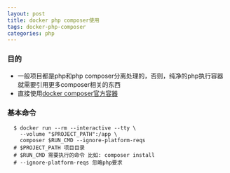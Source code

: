```yaml
---
layout: post
title: docker php composer使用
tags: docker-php-composer
categories: php
---
```

> 

### 目的
- 一般项目都是php和php composer分离处理的，否则，纯净的php执行容器就需要引用更多composer相关的东西
- 直接使用[docker composer官方容器](https://hub.docker.com/_/composer)

### 基本命令
  ```shell
    $ docker run --rm --interactive --tty \
      --volume "$PROJECT_PATH":/app \
      composer $RUN_CMD --ignore-platform-reqs
    # $PROJECT_PATH 项目目录
    # $RUN_CMD 需要执行的命令 比如: composer install
    # --ignore-platform-reqs 忽略php要求
  ```
